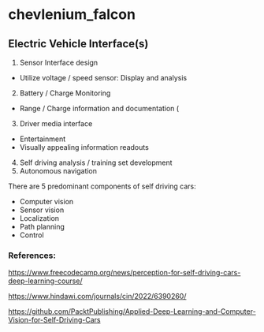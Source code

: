 # chevlenium_falcon
## Electric Vehicle Interface(s)

1. Sensor Interface design
  - Utilize voltage / speed sensor: Display and analysis
2. Battery / Charge Monitoring
  - Range / Charge information and documentation (
3. Driver media interface
  - Entertainment
  - Visually appealing information readouts
4. Self driving analysis / training set development
5. Autonomous navigation

There are 5 predominant components of self driving cars:
  - Computer vision 
  - Sensor vision
  - Localization
  - Path planning
  - Control











### References:
https://www.freecodecamp.org/news/perception-for-self-driving-cars-deep-learning-course/

https://www.hindawi.com/journals/cin/2022/6390260/

https://github.com/PacktPublishing/Applied-Deep-Learning-and-Computer-Vision-for-Self-Driving-Cars
